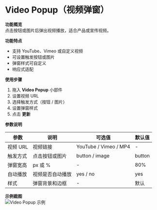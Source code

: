 # Video Popup（视频弹窗）

**功能概览**  
点击按钮或图片后弹出视频播放，适合产品或宣传视频。

**功能特点**  
- 支持 YouTube、Vimeo 或自定义视频  
- 可设置触发按钮或图片  
- 弹窗样式可自定义  
- 响应式适配  

**使用步骤**  
1. 拖入 **Video Popup** 小部件  
2. 设置视频 URL  
3. 选择触发方式（按钮 / 图片）  
4. 设置弹窗样式  
5. 点击 **更新**  

**参数说明**

| 参数 | 说明 | 可选值 | 默认值 |
|------|------|--------|--------|
| 视频 URL | 视频链接 | YouTube / Vimeo / MP4 | - |
| 触发方式 | 点击按钮或图片 | button / image | button |
| 弹窗宽高 | px 或 % | - | 80% |
| 自动播放 | 视频是否自动播放 | yes / no | yes |
| 样式 | 弹窗背景和边框 | - | 默认 |

**示例截图**  
![Video Popup 示例](/screenshot.png)
